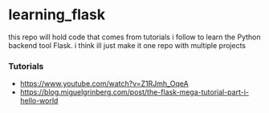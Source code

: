 # learning_flask
this repo will hold code that comes from tutorials i follow to learn the Python backend tool Flask. i think ill just make it one repo with multiple projects
### Tutorials
- https://www.youtube.com/watch?v=Z1RJmh_OqeA
- https://blog.miguelgrinberg.com/post/the-flask-mega-tutorial-part-i-hello-world
